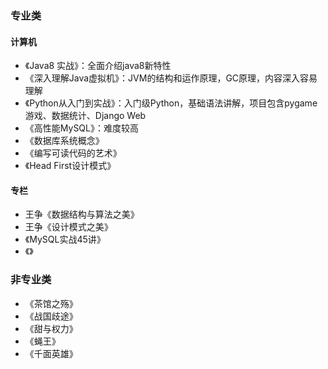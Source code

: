 



### 专业类

#### 计算机

- 《Java8 实战》：全面介绍java8新特性
- 《深入理解Java虚拟机》：JVM的结构和运作原理，GC原理，内容深入容易理解
- 《Python从入门到实战》：入门级Python，基础语法讲解，项目包含pygame游戏、数据统计、Django Web
- 《高性能MySQL》：难度较高
- 《数据库系统概念》
- 《编写可读代码的艺术》
- 《Head First设计模式》





#### 专栏

- 王争《数据结构与算法之美》
- 王争《设计模式之美》
- 《MySQL实战45讲》
- 《》



### 非专业类

- 《茶馆之殇》
- 《战国歧途》
- 《甜与权力》
- 《蝇王》
- 《千面英雄》



